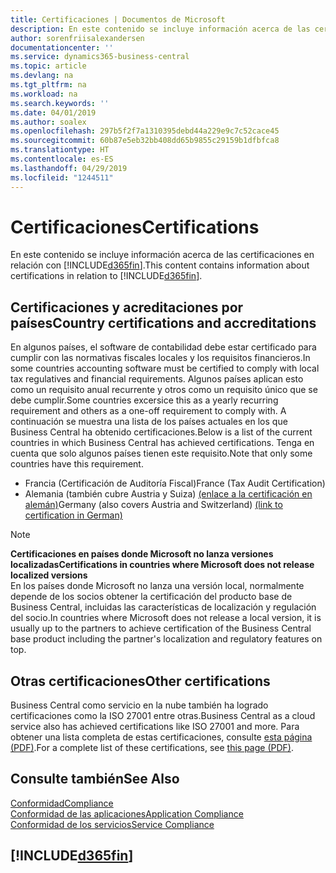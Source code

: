 ```yaml
---
title: Certificaciones | Documentos de Microsoft
description: En este contenido se incluye información acerca de las certificaciones en relación con Business Central.
author: sorenfriisalexandersen
documentationcenter: ''
ms.service: dynamics365-business-central
ms.topic: article
ms.devlang: na
ms.tgt_pltfrm: na
ms.workload: na
ms.search.keywords: ''
ms.date: 04/01/2019
ms.author: soalex
ms.openlocfilehash: 297b5f2f7a1310395debd44a229e9c7c52cace45
ms.sourcegitcommit: 60b87e5eb32bb408dd65b9855c29159b1dfbfca8
ms.translationtype: HT
ms.contentlocale: es-ES
ms.lasthandoff: 04/29/2019
ms.locfileid: "1244511"
---
```

# <a name="certifications"></a><span data-ttu-id="ffd59-103">Certificaciones</span><span class="sxs-lookup"><span data-stu-id="ffd59-103">Certifications</span></span>  
<span data-ttu-id="ffd59-104">En este contenido se incluye información acerca de las certificaciones en relación con [!INCLUDE[d365fin](../includes/d365fin_md.md)].</span><span class="sxs-lookup"><span data-stu-id="ffd59-104">This content contains information about certifications in relation to [!INCLUDE[d365fin](../includes/d365fin_md.md)].</span></span>  

## <a name="country-certifications-and-accreditations"></a><span data-ttu-id="ffd59-105">Certificaciones y acreditaciones por países</span><span class="sxs-lookup"><span data-stu-id="ffd59-105">Country certifications and accreditations</span></span>
<span data-ttu-id="ffd59-106">En algunos países, el software de contabilidad debe estar certificado para cumplir con las normativas fiscales locales y los requisitos financieros.</span><span class="sxs-lookup"><span data-stu-id="ffd59-106">In some countries accounting software must be certified to comply with local tax regulatives and financial requirements.</span></span> <span data-ttu-id="ffd59-107">Algunos países aplican esto como un requisito anual recurrente y otros como un requisito único que se debe cumplir.</span><span class="sxs-lookup"><span data-stu-id="ffd59-107">Some countries excersice this as a yearly recurring requirement and others as a one-off requirement to comply with.</span></span> <span data-ttu-id="ffd59-108">A continuación se muestra una lista de los países actuales en los que Business Central ha obtenido certificaciones.</span><span class="sxs-lookup"><span data-stu-id="ffd59-108">Below is a list of the current countries in which Business Central has achieved certifications.</span></span> <span data-ttu-id="ffd59-109">Tenga en cuenta que solo algunos países tienen este requisito.</span><span class="sxs-lookup"><span data-stu-id="ffd59-109">Note that only some countries have this requirement.</span></span>  
- <span data-ttu-id="ffd59-110">Francia (Certificación de Auditoría Fiscal)</span><span class="sxs-lookup"><span data-stu-id="ffd59-110">France (Tax Audit Certification)</span></span>
- <span data-ttu-id="ffd59-111">Alemania (también cubre Austria y Suiza) [(enlace a la certificación en alemán)](https://www.bdo.de/de-de/themen/softwarebescheinungen/bdo/microsoft-dynamics-365-business-central)</span><span class="sxs-lookup"><span data-stu-id="ffd59-111">Germany (also covers Austria and Switzerland) [(link to certification in German)](https://www.bdo.de/de-de/themen/softwarebescheinungen/bdo/microsoft-dynamics-365-business-central)</span></span>

> [!NOTE]  
>  <span data-ttu-id="ffd59-112">**Certificaciones en países donde Microsoft no lanza versiones localizadas**</span><span class="sxs-lookup"><span data-stu-id="ffd59-112">**Certifications in countries where Microsoft does not release localized versions**</span></span>  
> <span data-ttu-id="ffd59-113">En los países donde Microsoft no lanza una versión local, normalmente depende de los socios obtener la certificación del producto base de Business Central, incluidas las características de localización y regulación del socio.</span><span class="sxs-lookup"><span data-stu-id="ffd59-113">In countries where Microsoft does not release a local version, it is usually up to the partners to achieve certification of the Business Central base product including the partner's localization and regulatory features on top.</span></span>

## <a name="other-certifications"></a><span data-ttu-id="ffd59-114">Otras certificaciones</span><span class="sxs-lookup"><span data-stu-id="ffd59-114">Other certifications</span></span>  
<span data-ttu-id="ffd59-115">Business Central como servicio en la nube también ha logrado certificaciones como la ISO 27001 entre otras.</span><span class="sxs-lookup"><span data-stu-id="ffd59-115">Business Central as a cloud service also has achieved certifications like ISO 27001 and more.</span></span> <span data-ttu-id="ffd59-116">Para obtener una lista completa de estas certificaciones, consulte [esta página (PDF)](https://aka.ms/d365-compliance-list).</span><span class="sxs-lookup"><span data-stu-id="ffd59-116">For a complete list of these certifications, see [this page (PDF)](https://aka.ms/d365-compliance-list).</span></span>

## <a name="see-also"></a><span data-ttu-id="ffd59-117">Consulte también</span><span class="sxs-lookup"><span data-stu-id="ffd59-117">See Also</span></span>  
[<span data-ttu-id="ffd59-118">Conformidad</span><span class="sxs-lookup"><span data-stu-id="ffd59-118">Compliance</span></span>](compliance-overview.md)  
[<span data-ttu-id="ffd59-119">Conformidad de las aplicaciones</span><span class="sxs-lookup"><span data-stu-id="ffd59-119">Application Compliance</span></span>](compliance-application-compliance.md)  
[<span data-ttu-id="ffd59-120">Conformidad de los servicios</span><span class="sxs-lookup"><span data-stu-id="ffd59-120">Service Compliance</span></span>](compliance-service-compliance.md)  

 ## [!INCLUDE[d365fin](../includes/free_trial_md.md)]  
 
